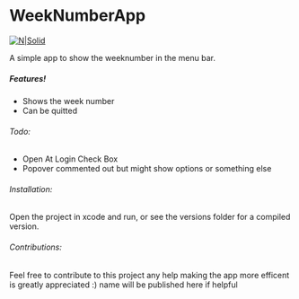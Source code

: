 # WeekNumberApp

[![N|Solid](https://fisherinc.co.uk/wp-content/uploads/weeknumber.png)](https://nodesource.com/products/nsolid)

A simple app to show the weeknumber in the menu bar.

##### Features!

  - Shows the week number
  - Can be quitted

###### Todo:
  - Open At Login Check Box
  - Popover commented out but might show options or something else

###### Installation:
Open the project in xcode and run, or see the versions folder for a compiled version.

###### Contributions:

Feel free to contribute to this project any help making the app more efficent is greatly appreciated :)
name will be published here if helpful
